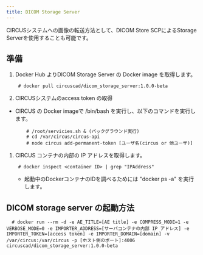 ```yaml
---
title: DICOM Storage Server
---
```


CIRCUSシステムへの画像の転送方法として、DICOM Store SCPによるStorage Serverを使用することも可能です。

## 準備

1. Docker Hub よりDICOM Storage Server の Docker image を取得します。

        # docker pull circuscad/dicom_storage_server:1.0.0-beta

1. CIRCUSシステムのaccess token の取得

  - CIRCUS の Docker imageで /bin/bash を実行し、以下のコマンドを実行します。

            # /root/servicies.sh & (バックグラウンド実行)
            # cd /var/circus/circus-api
            # node circus add-permanent-token [ユーザ名(circus or 他ユーザ)]

1. CIRCUS コンテナの内部の IP アドレスを取得します。

        # docker inspect <container ID> | grep "IPAddress"

      - 起動中のDockerコンテナのIDを調べるためには "docker ps -a" を実行します。  

## DICOM storage server の起動方法

      # docker run --rm -d -e AE_TITLE=[AE title] -e COMPRESS_MODE=1 -e VERBOSE_MODE=0 -e IMPORTER_ADDRESS=[サーバコンテナの内部 IP アドレス] -e IMPORTER_TOKEN=[access token] -e IMPORTER_DOMAIN=[domain] -v /var/circus:/var/circus -p [ホスト側のポート]:4006 circuscad/dicom_storage_server:1.0.0-beta
